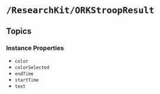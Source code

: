 # ``/ResearchKit/ORKStroopResult``

<!-- The content below this line is auto-generated and is redundant. You should either incorporate it into your content above this line or delete it. -->

## Topics

### Instance Properties

- ``color``
- ``colorSelected``
- ``endTime``
- ``startTime``
- ``text``